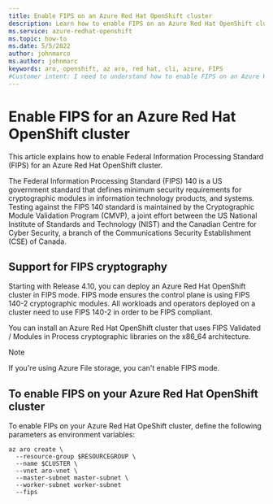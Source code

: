 ```yaml
---
title: Enable FIPS on an Azure Red Hat OpenShift cluster
description: Learn how to enable FIPS on an Azure Red Hat OpenShift cluster.
ms.service: azure-redhat-openshift
ms.topic: how-to
ms.date: 5/5/2022
author: johnmarco
ms.author: johnmarc
keywords: aro, openshift, az aro, red hat, cli, azure, FIPS
#Customer intent: I need to understand how to enable FIPS on an Azure Red Hat OpenShift cluster.
---
```


# Enable FIPS for an Azure Red Hat OpenShift cluster

This article explains how to enable Federal Information Processing Standard (FIPS) for an Azure Red Hat OpenShift cluster. 

The Federal Information Processing Standard (FIPS) 140 is a US government standard that defines minimum security requirements for cryptographic modules in information technology products, and systems. Testing against the FIPS 140 standard is maintained by the Cryptographic Module Validation Program (CMVP), a joint effort between the US National Institute of Standards and Technology (NIST) and the Canadian Centre for Cyber Security, a branch of the Communications Security Establishment (CSE) of Canada.

## Support for FIPS cryptography

Starting with Release 4.10, you can deploy an Azure Red Hat OpenShift cluster in FIPS mode. FIPS mode ensures the control plane is using FIPS 140-2 cryptographic modules. All workloads and operators deployed on a cluster need to use FIPS 140-2 in order to be FIPS compliant.
 
You can install an Azure Red Hat OpenShift cluster that uses FIPS Validated / Modules in Process cryptographic libraries on the x86_64 architecture.

> [!NOTE]
> If you're using Azure File storage, you can't enable FIPS mode.

## To enable FIPS on your Azure Red Hat OpenShift cluster

To enable FIPs on your Azure Red Hat OpeShift cluster, define the following parameters as environment variables:

```azurecli-interactive
az aro create \
  --resource-group $RESOURCEGROUP \
  --name $CLUSTER \
  --vnet aro-vnet \
  --master-subnet master-subnet \
  --worker-subnet worker-subnet 
  --fips
```